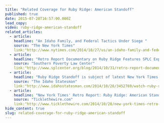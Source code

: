 ```yaml
---
title: "Related Coverage for Ruby Ridge: American Standoff"
published: true
date: 2015-07-28T16:57:00.000Z
lead_copy:
video: ruby-ridge-american-standoff
related_articles:
  - article:
    headline: "An Idaho Family, and Federal Tactics Under Siege "
    source: "The New York Times"
    link:"http://www.nytimes.com/2014/10/27/us/an-idaho-family-and-federal-tactics-under-siege.html?gwh=39E507B73830FE5E38AF8F9D6089E4EA&gwt=pay&assetType=nyt_now"
  - article:
    headline: "Retro Report Documentary on Ruby Ridge Features SPLC Expert"
    source: "Southern Poverty Law Center"
    link:"http://www.splcenter.org/blog/2014/10/31/retro-report-documentary-on-ruby-ridge-features-splc-expert/"
  - article:
    headline: "Ruby Ridge Standoff is subject of latest New York Times video project"
    source: "The Idaho Statesman"
    link:"http://www.idahostatesman.com/2014/10/28/3452769/watch-ruby-ridge-standoff-is-subject.html#storylink=cpy"
  - article:
    headline: "New York Times' Retro Report: Ruby Ridge: American Standoff"
    source: "Ticklethewire.com"
    link:"http://www.ticklethewire.com/2014/10/28/new-york-times-retro-report-ruby-ridge-american-standoff/"
hide_content: true
slug: related-coverage-for-ruby-ridge-american-standoff
---
```


